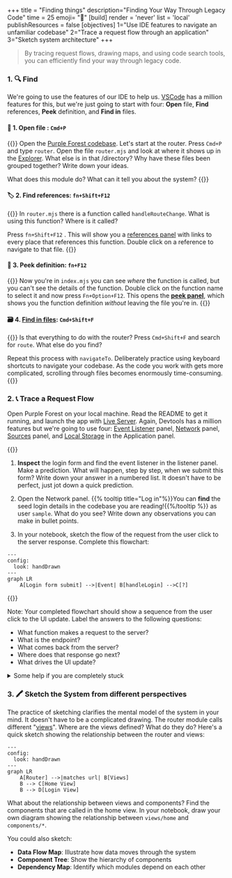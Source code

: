 +++
title = "Finding things"
description="Finding Your Way Through Legacy Code"
time = 25
emoji= "🧭"
[build]
  render = 'never'
  list = 'local'
  publishResources = false
[objectives]
    1="Use IDE features to navigate an unfamiliar codebase"
    2="Trace a request flow through an application"
    3="Sketch system architecture"
+++

> By tracing request flows, drawing maps, and using code search tools, you can efficiently find your way through legacy code.

### 1. 🔍 Find

We're going to use the features of our IDE to help us. [VSCode](https://code.visualstudio.com/docs/getstarted/getting-started) has a million features for this, but we're just going to start with four: **Open** file, **Find** references, **Peek** definition, and **Find in** files.

#### 📂 1. Open file : `Cmd+P`

{{<note type="Activity" title="Code Along">}}
Open the [Purple Forest codebase](https://github.com/CodeYourFuture/Module-Legacy-Code). Let's start at the router. Press `Cmd+P` and type `router`. O*p*en the file `router.mjs` and look at where it shows up in the [Explorer](https://code.visualstudio.com/docs/getstarted/userinterface#_explorer-view). What else is in that /directory? Why have these files been grouped together? Write down your ideas.

What does this module do? What can it tell you about the system?
{{</note>}}

#### 🏷 2. Find references: `fn+Shift+F12`

{{<note type="Activity" title="Code Along">}}
In `router.mjs` there is a function called `handleRouteChange`. What is using this function? Where is it called?

Press `fn+Shift+F12` . This will show you a [references panel](https://code.visualstudio.com/docs/getstarted/tips-and-tricks#_go-to-references) with links to every place that references this function. Double click on a reference to navigate to that file.
{{</note>}}

#### 🫣 3. Peek definition: `fn+F12`

{{<note type="Activity" title="Code Along">}}
Now you're in `index.mjs` you can see _where_ the function is called, but you can't see the details of the function. Double click on the function name to select it and now press `Fn+Option+F12`. This opens the **[peek panel](https://code.visualstudio.com/docs/editor/editingevolved#_peek)**, which shows you the function definition _without_ leaving the file you're in.
{{</note>}}

#### 🗃 4. [Find in files](https://code.visualstudio.com/docs/editor/codebasics?source=post_page-----4e234d504dd--------------------------------#_search-across-files): `Cmd+Shift+F`

{{<note type="Activity" title="Code Along">}}
Is that everything to do with the router? Press `Cmd+Shift+F` and search for `route`. What else do you find?

Repeat this process with `navigateTo`. Deliberately practice using keyboard shortcuts to navigate your codebase. As the code you work with gets more complicated, scrolling through files becomes enormously time-consuming.
{{</note>}}

### 2. 📞 Trace a Request Flow

Open Purple Forest on your local machine. Read the README to get it running, and launch the app with [Live Server](https://marketplace.visualstudio.com/items?itemName=ritwickdey.LiveServer). Again, Devtools has a million features but we're going to use four: [Event Listener](https://developer.chrome.com/blog/easily-jump-to-event-listeners) panel, [Network](https://developer.chrome.com/docs/devtools/network) panel, [Sources](https://developer.chrome.com/docs/devtools/sources) panel, and [Local Storage](https://developer.chrome.com/docs/devtools/storage/localstorage) in the Application panel.

{{<note type="Activity" title="Code Along">}}

1. **Inspect** the login form and find the event listener in the listener panel. Make a prediction. What will happen, step by step, when we submit this form? Write down your answer in a numbered list. It doesn't have to be perfect, just jot down a quick prediction.

2. Open the Network panel. {{% tooltip title="Log in"%}}You can **find** the seed login details in the codebase you are reading!{{%/tooltip %}} as user `sample`. What do you see? Write down any observations you can make in bullet points.

3. In your notebook, sketch the flow of the request from the user click to the server response. Complete this flowchart:

```mermaid
---
config:
  look: handDrawn
---
graph LR
    A[Login form submit] -->|Event| B[handleLogin] -->C[?]
```

{{</note>}}

Note: Your completed flowchart should show a sequence from the user click to the UI update. Label the answers to the following questions:

- What function makes a request to the server?
- What is the endpoint?
- What comes back from the server?
- Where does that response go next?
- What drives the UI update?

<details>
<summary>Some help if you are completely stuck</summary>
Login form submit --> Event calls--> handleLogin --> Sends form data to apiService.login --> Fetches token & success from /login --> calls updateState --> State updates, persists to localStorage, dispatches state-change event --> Router listens for event and --> calls Home View --> calls Render --> renders Profile, Timeline, and Logout components with current State

Add a [`console.trace();` ](https://developer.mozilla.org/en-US/docs/Web/API/console/trace_static)to the home view to help you trace the flow.

</details>

### 3. 🖍 Sketch the System from different perspectives

The practice of sketching clarifies the mental model of the system in your mind. It doesn't have to be a complicated drawing. The router module calls different "[views](https://medium.com/front-end-weekly/what-is-a-view-in-web-application-6a2836eed4eb)". Where are the views defined? What do they do? Here's a quick sketch showing the relationship between the router and views:

```mermaid
---
config:
  look: handDrawn
---
graph LR
    A[Router] -->|matches url| B[Views]
    B --> C[Home View]
    B --> D[Login View]
```

What about the relationship between views and components? Find the components that are called in the home view. In your notebook, draw your own diagram showing the relationship between `views/home` and `components/*`.

You could also sketch:

- **Data Flow Map**: Illustrate how data moves through the system
- **Component Tree**: Show the hierarchy of components
- **Dependency Map**: Identify which modules depend on each other
